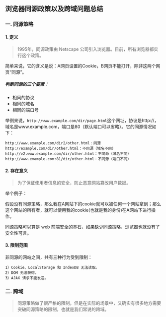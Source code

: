 ## 浏览器同源政策以及跨域问题总结
###

### 一. 同源策略

#### 1. 定义

> 1995年，同源政策由 Netscape 公司引入浏览器。目前，所有浏览器都实行这个政策。

简单来说，它的含义是说：A网页设置的Cookie，B网页不能打开，除非这两个网页“同源”。

##### 判断同源的三个要素：

* 相同的协议
* 相同的域名
* 相同的端口号

举例来说，`http://www.example.com/dir/page.html`这个网址，协议是http://，域名是www.example.com，端口是80（默认端口可以省略）。它的同源情况如下：

	http://www.example.com/dir2/other.html：同源
	http://example.com/dir/other.html：不同源（域名不同）
	http://v2.www.example.com/dir/other.html：不同源（域名不同）
	http://www.example.com:81/dir/other.html：不同源（端口不同）

#### 2. 存在意义

> 为了保证使用者信息的安全，防止恶意网站篡改用户数据。

举个例子：

假设没有同源策略，那么我在A网站下的cookie就可以被任何一个网站拿到；那么这个网站的所有者，就可以使用我的cookie(也就是我的身份)在A网站下进行操作。

同源策略可以算是 web 前端安全的基石，如果缺少同源策略，浏览器也就没有了安全性可言。

#### 3. 限制范围

非同源的网站之间，共有三种行为受到限制：

	1）Cookie、LocalStorage 和 IndexDB 无法读取。
	2）DOM 无法获得。
	3）AJAX 请求不能发送。


### 二. 跨域

> 同源策略做了很严格的限制，但是在实际的场景中，又确实有很多地方需要突破同源策略的限制，也就是我们常说的跨域。